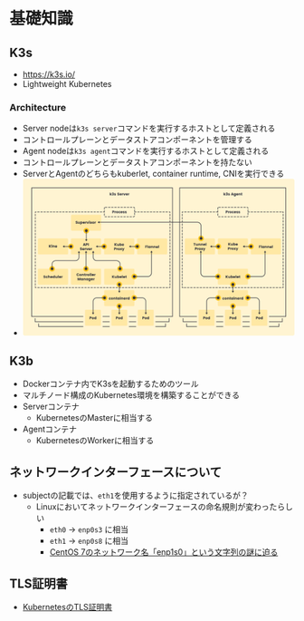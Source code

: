 # 基礎知識
## K3s
- https://k3s.io/
- Lightweight Kubernetes
### Architecture
- Server nodeは`k3s server`コマンドを実行するホストとして定義される
- コントロールプレーンとデータストアコンポーネントを管理する
- Agent nodeは`k3s agent`コマンドを実行するホストとして定義される
- コントロールプレーンとデータストアコンポーネントを持たない
- ServerとAgentのどちらもkuberlet, container runtime, CNIを実行できる
- ![How it Works](images/how-it-works-k3s-revised.svg "How it Works")
## K3b
- Dockerコンテナ内でK3sを起動するためのツール
- マルチノード構成のKubernetes環境を構築することができる
- Serverコンテナ
    - KubernetesのMasterに相当する
- Agentコンテナ
    - KubernetesのWorkerに相当する


## ネットワークインターフェースについて

- subjectの記載では、`eth1`を使用するように指定されているが？
  - Linuxにおいてネットワークインターフェースの命名規則が変わったらしい
    - `eth0` -> `enp0s3` に相当
    - `eth1` -> `enp0s8` に相当
    - [CentOS 7のネットワーク名「enp1s0」という文字列の謎に迫る](https://qiita.com/fetaro/items/b61282130fa638de4528)

## TLS証明書

- [KubernetesのTLS証明書](https://qiita.com/nsawa/items/4f11ac89707aad2c3d4a)